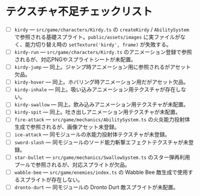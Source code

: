 # テクスチャ不足チェックリスト

- [ ] `kirdy` — `src/game/characters/Kirdy.ts` の `createKirdy` / `AbilitySystem` で参照される基礎スプライト。`public/assets/images` に実ファイルがなく、能力切り替え時の `setTexture('kirdy', frame)` が失敗する。
- [ ] `kirdy-run` — `src/game/characters/Kirdy.ts` のアニメーション登録で参照されるが、対応PNGやスプライトシートが未配置。
- [ ] `kirdy-jump` — 同上。ジャンプ時アニメーション用に参照されるがアセット欠品。
- [ ] `kirdy-hover` — 同上。ホバリング時アニメーション用だがアセット欠品。
- [ ] `kirdy-inhale` — 同上。吸い込みアニメーション用テクスチャが存在しない。
- [ ] `kirdy-swallow` — 同上。飲み込みアニメーション用テクスチャが未配置。
- [ ] `kirdy-spit` — 同上。吐き出しアニメーション用テクスチャが未配置。
- [ ] `fire-attack` — `src/game/mechanics/AbilitySystem.ts` の火炎能力投射体生成で参照されるが、画像アセット未登録。
- [ ] `ice-attack` — 同モジュールの氷能力投射体テクスチャが未登録。
- [ ] `sword-slash` — 同モジュールのソード能力斬撃エフェクトテクスチャが未登録。
- [ ] `star-bullet` — `src/game/mechanics/SwallowSystem.ts` のスター弾再利用プールで参照されるが、対応スプライトが欠品。
- [ ] `wabble-bee` — `src/game/enemies/index.ts` の Wabble Bee 敵生成で使用するスプライトが存在しない。
- [ ] `dronto-durt` — 同モジュールの Dronto Durt 敵スプライトが未配置。
